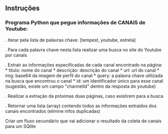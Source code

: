 ## Instruções
### Programa Python que pegue informações de CANAIS de Youtube:
. Iterar pela lista de palavras chave: [tempest, youtube, estrela]

. Para cada palavra chave nesta lista realizar uma busca no site do Youtube por canais

. Extrair as informações especificadas de cada canal encontrado na página: * título: nome do canal * descrição: descrição do canal * url: url do canal * img: base64 da imagem de perfil do canal * query: a palavra chave utilizada na busca que encontrou o canal * id: um identificador único para esse canal (sugestão, existe um campo "channelId" dentro da resposta do youtube)

. Realizar a extração da próximas duas páginas, caso existirem para a busca

. Retornar uma lista (array) contendo todos as informações extraídos dos canais encontrados (elimine infos duplicadas)

Criar um fluxo secundário que vai adicionar o resultado da coleta de canais para um SQlite

